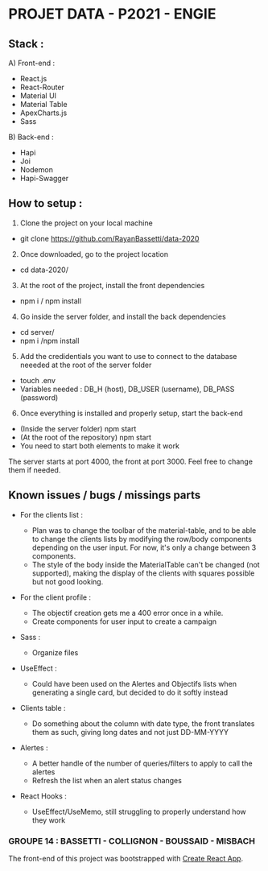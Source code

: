 # PROJET DATA - P2021 - ENGIE

## Stack :

A) Front-end : 
- React.js
- React-Router
- Material UI
- Material Table
- ApexCharts.js
- Sass

B) Back-end : 
- Hapi
- Joi
- Nodemon
- Hapi-Swagger

## How to setup : 

1) Clone the project on your local machine 
- git clone https://github.com/RayanBassetti/data-2020

2) Once downloaded, go to the project location
- cd data-2020/

3) At the root of the project, install the front dependencies 
- npm i / npm install

4) Go inside the server folder, and install the back dependencies
- cd server/
- npm i /npm install

5) Add the credidentials you want to use to connect to the database neeeded at the root of the server folder
- touch .env
- Variables needed : DB_H (host), DB_USER (username), DB_PASS (password)

6) Once everything is installed and properly setup, start the back-end
- (Inside the server folder) npm start 
- (At the root of the repository) npm start  
- You need to start both elements to make it work

The server starts at port 4000, the front at port 3000. 
Feel free to change them if needed.

## Known issues / bugs / missings parts 

- For the clients list : 
    - Plan was to change the toolbar of the material-table, and to be able to change the clients lists by modifying the row/body components depending on the user input.
      For now, it's only a change between 3 components.
    - The style of the body inside the MaterialTable can't be changed (not supported), making the display of the clients with squares possible but not good looking.

- For the client profile : 
    - The objectif creation gets me a 400 error once in a while.
    - Create components for user input to create a campaign

- Sass : 
    - Organize files

- UseEffect : 
    - Could have been used on the Alertes and Objectifs lists when generating a single card, but decided to do it softly instead

- Clients table : 
    - Do something about the column with date type, the front translates them as such, giving long dates and not just DD-MM-YYYY

- Alertes : 
    - A better handle of the number of queries/filters to apply to call the alertes
    - Refresh the list when an alert status changes
    
- React Hooks : 
    - UseEffect/UseMemo, still struggling to properly understand how they work

### GROUPE 14 : BASSETTI - COLLIGNON - BOUSSAID - MISBACH

The front-end of this project was bootstrapped with [Create React App](https://github.com/facebook/create-react-app).
